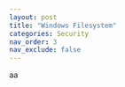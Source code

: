 ```yaml
---
layout: post
title: "Windows Filesystem"
categories: Security
nav_order: 3
nav_exclude: false
---
```



aa